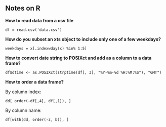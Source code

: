 ## Notes on R

**How to read data from a csv file**
```
df = read.csv('data.csv')
```


**How do you subset an xts object to include only one of a few weekdays?**
```
weekdays = x[.indexwday(x) %in% 1:5]
```

**How to convert date string to POSIXct and add as a column to a data frame?**
```
df$dtime <- as.POSIXct(strptime(df[, 3], "%Y-%m-%d %H:%M:%S"), "GMT")
```

**How to order a data frame?**

By column index:
```
dd[ order(-df[,4], df[,1]), ]
```
By column name:
```
df[with(dd, order(-z, b)), ]
```
